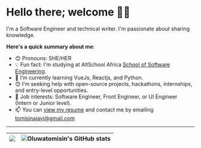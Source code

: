 # Hello there; welcome 👋🏾


I'm a Software Engineer and technical writer. I'm passionate about sharing knowledge. 

**Here's a quick summary about me**:

- 😊 Pronouns: SHE/HER
- 💡 Fun fact: I'm studying at AltSchool Africa [School of Software Engineering](https://altschoolafrica.com/schools/engineering).
- 🌱 I’m currently learning VueJs, Reactjs, and Python.
- 😊 I’m seeking help with open-source projects, hackathons, internships, and entry-level opportunities.
- 💼 Job interests: Software Engineer, Front Engineer, or UI Engineer (Intern or Junior level).
- 📫 You can [view my resume](#) and contact me by emailing tomisinajayi@gmail.com

---

| <img align="center" src="https://github-readme-stats.vercel.app/api?username=TomiisinA&theme=default&show_icons=true&hide_border=true&count_private=true" /> | <img align="center" src="https://github-readme-stats.vercel.app/api/top-langs/?username=TomiisinA&theme=default&show_icons=true&hide_border=true&layout=compact" alt="Oluwatomisin's GitHub stats" /> |
| ------------- | ------------- |

